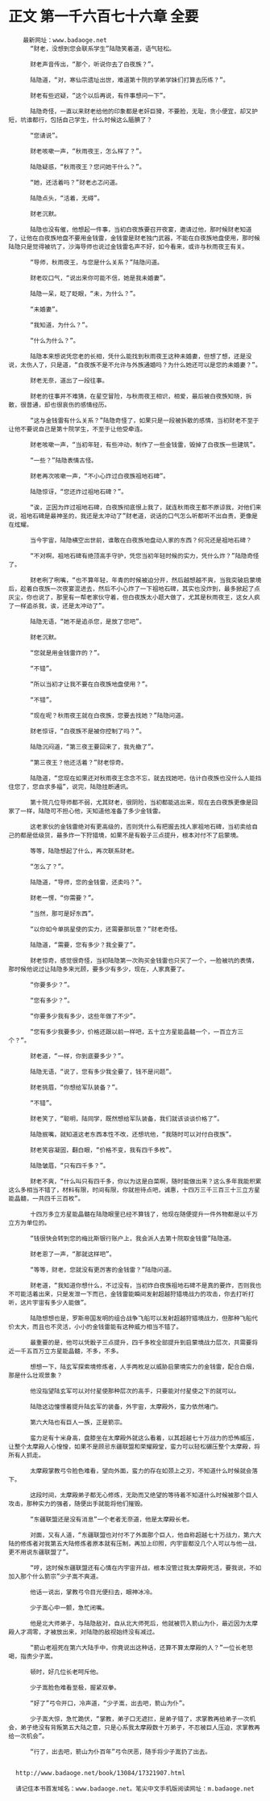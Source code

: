 # 正文 第一千六百七十六章 全要
        最新网址：www.badaoge.net
          “财老，没想到您会联系学生”陆隐笑着道，语气轻松。
      
          财老声音传出，“那个，听说你去了白夜族？”。
      
          陆隐道，“对，寒仙宗遗址出世，难道第十院的学弟学妹们打算去历练？”。
      
          财老有些迟疑，“这个以后再说，有件事想问一下”。
      
          陆隐奇怪，一直以来财老给他的印象都是老奸巨猾，不要脸，无耻，贪小便宜，却又护短，坑谁都行，包括自己学生，什么时候这么腼腆了？
      
          “您请说”。
      
          财老咳嗽一声，“秋雨夜王，怎么样了？”。
      
          陆隐疑惑，“秋雨夜王？您问她干什么？”。
      
          “她，还活着吗？”财老忐忑问道。
      
          陆隐点头，“活着，无碍”。
      
          财老沉默。
      
          陆隐也没有催，他想起一件事，当初白夜族要召开夜宴，邀请过他，那时候财老知道了，让他在白夜族地盘不要用金钱雷，金钱雷是财老独门武器，不能在白夜族地盘使用，那时候陆隐只是觉得被坑了，沙海导师也说过金钱雷名声不好，如今看来，或许与秋雨夜王有关。
      
          “导师，秋雨夜王，与您是什么关系？”陆隐问道。
      
          财老叹口气，“说出来你可能不信，她是我未婚妻”。
      
          陆隐一呆，眨了眨眼，“未，为什么？”。
      
          “未婚妻”。
      
          “我知道，为什么？”。
      
          “什么为什么？”。
      
          陆隐本来想说凭您老的长相，凭什么能找到秋雨夜王这种未婚妻，但想了想，还是没说，太伤人了，只是道，“白夜族不是不允许与外族通婚吗？为什么她还可以是您的未婚妻？”。
      
          财老无奈，道出了一段往事。
      
          财老的往事并不难猜，在星空冒险，与秋雨夜王相识，相爱，最后被白夜族知晓，拆散，很普通，却也很哀伤的感情经历。
      
          “这与金钱雷有什么关系？”陆隐奇怪了，如果只是一段被拆散的感情，当初财老不至于让他不要说自己是第十院学生，不至于让他受牵连。
      
          财老咳嗽一声，“当初年轻，有些冲动，制作了一些金钱雷，毁掉了白夜族一些建筑”。
      
          “一些？”陆隐表情古怪。
      
          财老再次咳嗽一声，“不小心炸过白夜族祖地石碑”。
      
          陆隐惊讶，“您还炸过祖地石碑？”。
      
          “诶，正因为炸过祖地石碑，白夜族彻底恨上我了，就连秋雨夜王都不原谅我，对他们来说，祖地石碑是最神圣的，我还是太冲动了”财老道，说话的口气怎么听都听不出自责，更像是在炫耀。
      
          当今宇宙，陆隐横空出世前，谁敢在白夜族地盘动人家的东西？何况还是祖地石碑？
      
          “不对啊，祖地石碑有绝顶高手守护，凭您当初年轻时候的实力，凭什么炸？”陆隐奇怪了。
      
          财老咧了咧嘴，“也不算年轻，年青的时候被迫分开，然后越想越不爽，当我突破启蒙境后，趁着白夜族一次夜宴混进去，然后不小心炸了一下祖地石碑，其实也没炸到，最多掀起了点灰尘，你也说了，那里有一帮老家伙守着，但白夜族太小题大做了，尤其是秋雨夜王，这女人疯了一样追杀我，诶，还是太冲动了”。
      
          陆隐无语，“她不是追杀您，是放了您吧”。
      
          财老沉默。
      
          “您就是用金钱雷炸的？”。
      
          “不错”。
      
          “所以当初才让我不要在白夜族地盘使用？”。
      
          “不错”。
      
          “现在呢？秋雨夜王就在白夜族，您要去找她？”陆隐问道。
      
          财老惊讶，“白夜族不是被你控制了吗？”。
      
          陆隐沉闷道，“第三夜王要回来了，我先撤了”。
      
          “第三夜王？他还活着？”财老惊奇。
      
          陆隐道，“您现在如果还对秋雨夜王念念不忘，就去找她吧，估计白夜族也没什么人能挡住您了，您自求多福”，说完，陆隐挂断通讯。
      
          第十院几位导师都不弱，尤其财老，很阴险，当初都能逃出来，现在去白夜族更像是回家了一样，陆隐可不担心他，天知道他准备了多少金钱雷。
      
          这老家伙的金钱雷绝对有更高级的，否则凭什么有把握去找人家祖地石碑，当初卖给自己的都是低级货，最多炸一下狩猎境，如果不是有骰子三点提升，根本对付不了启蒙境。
      
          等等，陆隐想起了什么，再次联系财老。
      
          “怎么了？”。
      
          陆隐道，“导师，您的金钱雷，还卖吗？”。
      
          财老一愣，“你需要？”。
      
          “当然，那可是好东西”。
      
          “以你如今单挑星使的实力，还需要那玩意？”财老奇怪。
      
          陆隐道，“需要，您有多少？我全要了”。
      
          财老惊奇，感觉很奇怪，当初陆隐第一次购买金钱雷也只买了一个，一脸被坑的表情，那时候他说过让陆隐多来光顾，要多少有多少，现在，人家真要了。
      
          “你要多少？”。
      
          “您有多少？”。
      
          “你要多少我有多少，这些年做了不少”。
      
          “您有多少我要多少，价格还跟以前一样吧，五十立方星能晶髓一个，一百立方三个？”。
      
          财老道，“一样，你到底要多少？”。
      
          陆隐无语，“说了，您有多少我全要了，钱不是问题”。
      
          财老挑眉，“你想给军队装备？”。
      
          “不错”。
      
          财老笑了，“聪明，陆同学，既然想给军队装备，我们就该谈谈价格了”。
      
          陆隐抿嘴，就知道这老东西本性不改，还想坑他，“我随时可以对付白夜族”。
      
          财老笑容凝固，翻白眼，“价格不变，我有四千多枚”。
      
          陆隐皱眉，“只有四千多？”。
      
          财老不爽，“什么叫只有四千多，你以为这是白菜啊，随时能做出来？这么多年我能积累这么多相当不错了，材料有限，时间有限，你就担待点吧，诚惠，十四万三千三百三十三立方星能晶髓，一共四千三百枚”。
      
          十四万多立方星能晶髓在陆隐眼里已经不算钱了，他现在随便提升一件外物都是以千万立方为单位的。
      
          “钱很快会转到您的梅比斯银行账户上，我会派人去第十院取金钱雷”陆隐道。
      
          财老恩了一声，“那就这样吧”。
      
          “等等，财老，您就没有更厉害的金钱雷？”陆隐问道。
      
          财老道，“我知道你想什么，不过没有，当初炸白夜族祖地石碑不是真的要炸，否则我也不可能活着出来，只是发泄一下而已，金钱雷能瞬间发射超越狩猎境战力的攻击，你去打听打听，这片宇宙有多少人能做”。
      
          陆隐想想也是，罗斯帝国发明的组合战争飞船可以发射超越狩猎境战力，但那种飞船代价太大，而且也不灵活，小小的金钱雷能有这种威力相当不错了。
      
          最重要的是，他可以凭骰子三点提升，四千多枚全部提升到启蒙境战力层次，共需要将近一千五百万立方星能晶髓，不多，不多。
      
          想想一下，陆玄军探索境修炼者，人手两枚足以威胁启蒙境实力的金钱雷，配合白烟，那是什么壮观景象？
      
          他没指望陆玄军可以对付星使那种层次的高手，只要能对付星使之下的就可以。
      
          陆隐这边憧憬着提升陆玄军的装备，外宇宙，太摩殿外，蛮力依然堵门。
      
          第六大陆也有巨人一族，正是箭宗。
      
          蛮力足有十米身高，盘膝坐在太摩殿外就这么看着，以其超越七十万战力的恐怖威压，让整个太摩殿人心惶惶，如果不是顾忌东疆联盟和荣耀殿堂，蛮力可以轻松碾压整个太摩殿，将所有人抓走。
      
          太摩殿掌教弓令脸色难看，望向外面，蛮力的存在如颈上之刃，不知道什么时候就会落下。
      
          这段时间，太摩殿弟子都无心修炼，无助而又绝望的等待着不知道什么时候被那个巨人攻击，那种实力的强者，随便出手就能将他们摧毁。
      
          “东疆联盟还是没有消息”一个老者无奈道，他是太摩殿长老。
      
          对面，又有人道，“东疆联盟也对付不了外面那个巨人，他自称超越七十万战力，第六大陆的修炼者对我第五大陆修炼者原本就有压制，再加上印照，内宇宙都没几个人可以与他一战，更不用说东疆联盟了”。
      
          “哼，这时候东疆联盟还有心情在内宇宙开战，根本没管过我太摩殿死活，要我说，不如加入那个什么箭宗”少子嵩不爽道。
      
          他话一说出，掌教弓令目光便扫去，眼神冰冷。
      
          少子嵩心中一颤，急忙闭嘴。
      
          他是北大师弟子，与陆隐敌对，自从北大师死后，他就被罚入箭山为仆，最近因为太摩殿人才凋零，才被放出来，对陆隐的敌视始终没有减过。
      
          “箭山老祖死在第六大陆手中，你竟说出这种话，还算不算太摩殿的人？”一位长老怒喝，指责少子嵩。
      
          顿时，好几位长老呵斥他。
      
          少子嵩脸色难看至极，握紧双拳。
      
          “好了”弓令开口，冷声道，“少子嵩，出去吧，箭山为仆”。
      
          少子嵩大惊，急忙跪伏，“掌教，弟子口无遮拦，是弟子错了，求掌教再给弟子一次机会，弟子绝没有背叛第五大陆之意，只是心系我太摩殿数十万弟子，不忍被巨人压迫，求掌教再给一次机会”。
      
          “行了，出去吧，箭山为仆百年”弓令厌恶，随手将少子嵩扔了出去。
      
      
      http://www.badaoge.net/book/13084/17321907.html
      
      请记住本书首发域名：www.badaoge.net。笔尖中文手机版阅读网址：m.badaoge.net